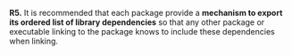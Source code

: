 **R5.** It is recommended that each package provide a **mechanism to export its ordered list of library
dependencies** so that any other package or executable linking to the package knows to include these
dependencies when linking.
